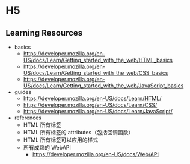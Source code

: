 # H5

## Learning Resources

- basics
    - https://developer.mozilla.org/en-US/docs/Learn/Getting_started_with_the_web/HTML_basics
    - https://developer.mozilla.org/en-US/docs/Learn/Getting_started_with_the_web/CSS_basics
    - https://developer.mozilla.org/en-US/docs/Learn/Getting_started_with_the_web/JavaScript_basics
- guides
    - https://developer.mozilla.org/en-US/docs/Learn/HTML/
    - https://developer.mozilla.org/en-US/docs/Learn/CSS/
    - https://developer.mozilla.org/en-US/docs/Learn/JavaScript/
- references
    - HTML 所有标签
    - HTML 所有标签的 attributes（包括回调函数）
    - HTML 所有标签可以应用的样式
    - 所有成熟的 WebAPI
        - https://developer.mozilla.org/en-US/docs/Web/API
